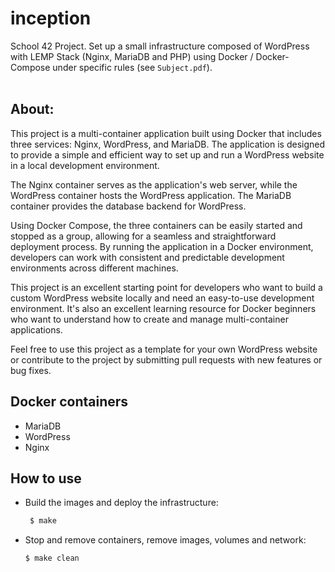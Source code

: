 # inception

School 42 Project. Set up a small infrastructure composed of WordPress with LEMP Stack (Nginx, MariaDB and PHP) using Docker / Docker-Compose under specific rules (see `Subject.pdf`).
<br></br>

## About:
This project is a multi-container application built using Docker that includes three services: Nginx, WordPress, and MariaDB. The application is designed to provide a simple and efficient way to set up and run a WordPress website in a local development environment.

The Nginx container serves as the application's web server, while the WordPress container hosts the WordPress application. The MariaDB container provides the database backend for WordPress.

Using Docker Compose, the three containers can be easily started and stopped as a group, allowing for a seamless and straightforward deployment process. By running the application in a Docker environment, developers can work with consistent and predictable development environments across different machines.

This project is an excellent starting point for developers who want to build a custom WordPress website locally and need an easy-to-use development environment. It's also an excellent learning resource for Docker beginners who want to understand how to create and manage multi-container applications.

Feel free to use this project as a template for your own WordPress website or contribute to the project by submitting pull requests with new features or bug fixes.

## Docker containers

- MariaDB
- WordPress
- Nginx


## How to use

- Build the images and deploy the infrastructure:

  ```sh
   $ make
   ```

- Stop and remove containers, remove images, volumes and network:

	```sh
	$ make clean
	```
